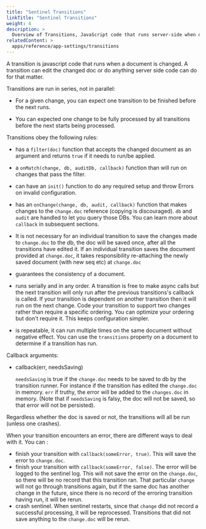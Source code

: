 ```yaml
---
title: "Sentinel Transitions"
linkTitle: "Sentinel Transitions"
weight: 4
description: >
  Overview of Transitions, JavaScript code that runs server-side when database documents change
relatedContent: >  
  apps/reference/app-settings/transitions
---
```


A transition is javascript code that runs when a document is changed.  A
transition can edit the changed doc or do anything server side code can do for
that matter.

Transitions are run in series, not in parallel:

* For a given change, you can expect one transition to be finished before the
  next runs.

* You can expected one change to be fully processed by all transitions before
  the next starts being processed.

Transitions obey the following rules:

* has a `filter(doc)` function that accepts the changed document as an argument and
  returns `true` if it needs to run/be applied.

* a `onMatch(change, db, auditDb, callback)` function than will run on changes
  that pass the filter.
  
* can have an `init()` function to do any required setup and throw Errors on invalid
  configuration.

* has an `onChange(change, db, audit, callback)` function that makes changes to
  the `change.doc` reference (copying is discouraged). `db` and `audit` are
  handled to let you query those DBs. You can learn more about `callback` in subsequent sections.

* It is not necessary for an individual transition to save the changes made to `change.doc` to the db, the doc will be saved once, after all the transitions have edited it.
If an individual transition saves the document provided at `change.doc`, it takes responsibility re-attaching the newly saved document (with new seq etc) at `change.doc`

* guarantees the consistency of a document.

* runs serially and in any order.  A transition is free to make async calls but
  the next transition will only run after the previous transitions's callback
  is called. If your transition is dependent on another transition then it will
  run on the next change.  Code your transition to support two changes rather
  than require a specific ordering.  You can optimize your ordering but don't
  require it.  This keeps configuration simpler.

* is repeatable, it can run multiple times on the same document without
  negative effect.  You can use the `transitions` property on a document to
  determine if a transition has run.


Callback arguments:

* callback(err, needsSaving)

   `needsSaving` is true if the `change.doc` needs to be saved to db by the transition runner. For instance if the transition has edited the `change.doc` in memory.
   `err` if truthy, the error will be added to the `changes.doc` in memory. (Note that if `needsSaving` is falsy, the doc will not be saved, so that error will not be persisted).

Regardless whether the doc is saved or not, the transitions will all be run (unless one crashes).

When your transition encounters an error, there are different ways to deal with it. You can :
- finish your transition with `callback(someError, true)`. This will save the error to `change.doc`.
- finish your transition with `callback(someError, false)`. The error will be logged to the sentinel log. This will not save the error on the `change.doc`, so there will be no record that this transition ran. That particular `change` will not go through transitions again, but if the same doc has another change in the future, since there is no record of the erroring transition having run, it will be rerun.
- crash sentinel. When sentinel restarts, since that `change` did not record a successful processing, it will be reprocessed. Transitions that did not save anything to the `change.doc` will be rerun.
